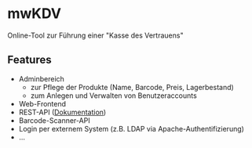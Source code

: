 # mwKDV

Online-Tool zur Führung einer "Kasse des Vertrauens"

## Features

* Adminbereich
  * zur Pflege der Produkte (Name, Barcode, Preis, Lagerbestand)
  * zum Anlegen und Verwalten von Benutzeraccounts
* Web-Frontend
* REST-API ([Dokumentation](apidocs.md))
* Barcode-Scanner-API
* Login per externem System (z.B. LDAP via Apache-Authentifizierung)
* ...



